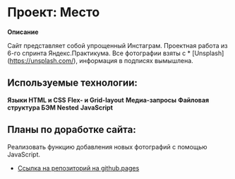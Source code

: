 # Проект: Место

**Описание**

Сайт представляет собой упрощенный Инстаграм. Проектная работа из 6-го спринта Яндекс.Практикума. 
Все фотографии взяты с * [Unsplash] (https://unsplash.com/), информация в подписях вымышлена.

## Используемые технологии: 
**Языки HTML и CSS**
**Flex- и Grid-layout**
**Медиа-запросы**
**Файловая структура БЭМ Nested**
**JavaScript**

## Планы по доработке сайта: 

Реализовать функцию добавления новых фотографий с помощью JavaScript. 

* [Ссылка на репозиторий на github.pages](https://marpism.github.io/mesto/)
